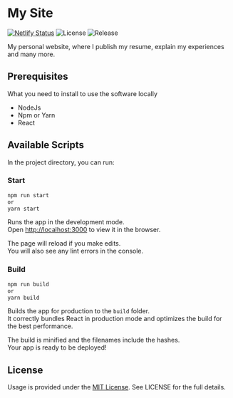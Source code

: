 # My Site

[![Netlify Status](https://api.netlify.com/api/v1/badges/a79e2e75-6b88-4eb9-9e80-b01aec57fdae/deploy-status)](https://app.netlify.com/sites/reverent-agnesi-d90498/deploys) ![License](https://img.shields.io/badge/license-MIT-blue.svg) ![Release](https://img.shields.io/github/v/release/guilhermebolfe11/my-site)

My personal website, where I publish my resume, explain my experiences and many more.

## Prerequisites

What you need to install to use the software locally

- NodeJs
- Npm or Yarn
- React

## Available Scripts

In the project directory, you can run:

### Start

```sh
npm run start
or
yarn start
```

Runs the app in the development mode.\
Open [http://localhost:3000](http://localhost:3000) to view it in the browser.

The page will reload if you make edits.\
You will also see any lint errors in the console.

### Build

```sh
npm run build
or
yarn build
```

Builds the app for production to the `build` folder.\
It correctly bundles React in production mode and optimizes the build for the best performance.

The build is minified and the filenames include the hashes.\
Your app is ready to be deployed!

## License

Usage is provided under the [MIT License](https://github.com/guilhermebolfe11/my-site/blob/master/LICENSE). See LICENSE for the full details.
